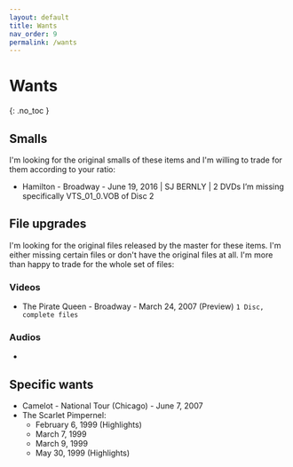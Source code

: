 ```yaml
---
layout: default
title: Wants
nav_order: 9
permalink: /wants
---
```


# Wants
{: .no_toc }

## Smalls

I'm looking for the original smalls of these items and I'm willing to trade for them according to your ratio:

- Hamilton - Broadway - June 19, 2016 | SJ BERNLY | 2 DVDs
 I’m missing specifically VTS_01_0.VOB of Disc 2

## File upgrades

I'm looking for the original files released by the master for these items. I'm either missing certain files or don't have the original files at all. I'm more than happy to trade for the whole set of files:

### Videos

- The Pirate Queen - Broadway - March 24, 2007 (Preview) `1 Disc, complete files`

### Audios

- 

## Specific wants

- Camelot - National Tour (Chicago) - June 7, 2007
- The Scarlet Pimpernel: 
    - February 6, 1999 (Highlights)
    - March 7, 1999
    - March 9, 1999
    - May 30, 1999 (Highlights)
